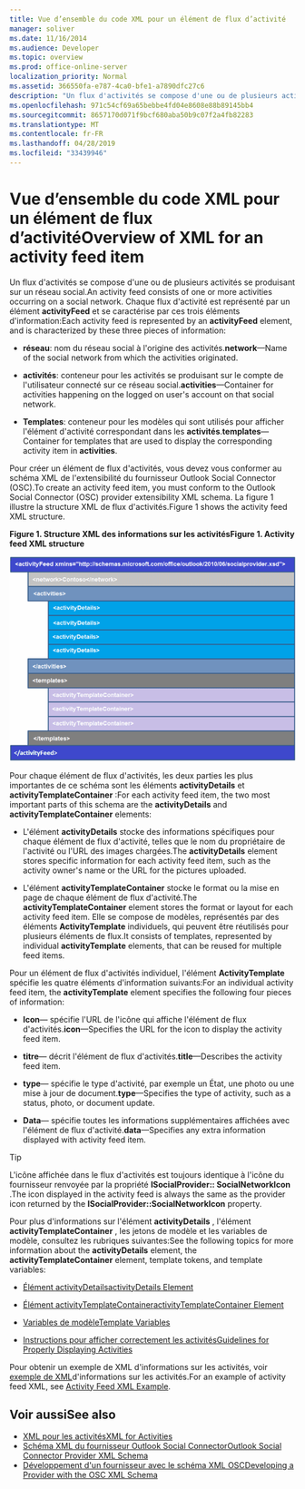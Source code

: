 ```yaml
---
title: Vue d’ensemble du code XML pour un élément de flux d’activité
manager: soliver
ms.date: 11/16/2014
ms.audience: Developer
ms.topic: overview
ms.prod: office-online-server
localization_priority: Normal
ms.assetid: 366550fa-e787-4ca0-bfe1-a7890dfc27c6
description: "Un flux d'activités se compose d'une ou de plusieurs activités se produisant sur un réseau social. Chaque flux d'activité est représenté par un élément activityFeed et se caractérise par ces trois éléments d'information:"
ms.openlocfilehash: 971c54cf69a65bebbe4fd04e8608e88b89145bb4
ms.sourcegitcommit: 8657170d071f9bcf680aba50b9c07f2a4fb82283
ms.translationtype: MT
ms.contentlocale: fr-FR
ms.lasthandoff: 04/28/2019
ms.locfileid: "33439946"
---
```

# <a name="overview-of-xml-for-an-activity-feed-item"></a><span data-ttu-id="43d25-104">Vue d’ensemble du code XML pour un élément de flux d’activité</span><span class="sxs-lookup"><span data-stu-id="43d25-104">Overview of XML for an activity feed item</span></span>

<span data-ttu-id="43d25-105">Un flux d'activités se compose d'une ou de plusieurs activités se produisant sur un réseau social.</span><span class="sxs-lookup"><span data-stu-id="43d25-105">An activity feed consists of one or more activities occurring on a social network.</span></span> <span data-ttu-id="43d25-106">Chaque flux d'activité est représenté par un élément **activityFeed** et se caractérise par ces trois éléments d'information:</span><span class="sxs-lookup"><span data-stu-id="43d25-106">Each activity feed is represented by an **activityFeed** element, and is characterized by these three pieces of information:</span></span> 
  
- <span data-ttu-id="43d25-107">**réseau**: nom du réseau social à l'origine des activités.</span><span class="sxs-lookup"><span data-stu-id="43d25-107">**network**—Name of the social network from which the activities originated.</span></span>
    
- <span data-ttu-id="43d25-108">**activités**: conteneur pour les activités se produisant sur le compte de l'utilisateur connecté sur ce réseau social.</span><span class="sxs-lookup"><span data-stu-id="43d25-108">**activities**—Container for activities happening on the logged on user's account on that social network.</span></span>
    
- <span data-ttu-id="43d25-109">**Templates**: conteneur pour les modèles qui sont utilisés pour afficher l'élément d'activité correspondant dans les **activités**.</span><span class="sxs-lookup"><span data-stu-id="43d25-109">**templates**—Container for templates that are used to display the corresponding activity item in **activities**.</span></span>
    
<span data-ttu-id="43d25-110">Pour créer un élément de flux d'activités, vous devez vous conformer au schéma XML de l'extensibilité du fournisseur Outlook Social Connector (OSC).</span><span class="sxs-lookup"><span data-stu-id="43d25-110">To create an activity feed item, you must conform to the Outlook Social Connector (OSC) provider extensibility XML schema.</span></span> <span data-ttu-id="43d25-111">La figure 1 illustre la structure XML de flux d'activités.</span><span class="sxs-lookup"><span data-stu-id="43d25-111">Figure 1 shows the activity feed XML structure.</span></span>
  
<span data-ttu-id="43d25-112">**Figure 1. Structure XML des informations sur les activités**</span><span class="sxs-lookup"><span data-stu-id="43d25-112">**Figure 1. Activity feed XML structure**</span></span>

![Structure XML d’activité](media/odc_ol14_ta_OSC_Fig06.gif)
  
<span data-ttu-id="43d25-114">Pour chaque élément de flux d'activités, les deux parties les plus importantes de ce schéma sont les éléments **activityDetails** et **activityTemplateContainer** :</span><span class="sxs-lookup"><span data-stu-id="43d25-114">For each activity feed item, the two most important parts of this schema are the **activityDetails** and **activityTemplateContainer** elements:</span></span> 
  
- <span data-ttu-id="43d25-115">L'élément **activityDetails** stocke des informations spécifiques pour chaque élément de flux d'activité, telles que le nom du propriétaire de l'activité ou l'URL des images chargées.</span><span class="sxs-lookup"><span data-stu-id="43d25-115">The **activityDetails** element stores specific information for each activity feed item, such as the activity owner's name or the URL for the pictures uploaded.</span></span> 
    
- <span data-ttu-id="43d25-116">L'élément **activityTemplateContainer** stocke le format ou la mise en page de chaque élément de flux d'activité.</span><span class="sxs-lookup"><span data-stu-id="43d25-116">The **activityTemplateContainer** element stores the format or layout for each activity feed item.</span></span> <span data-ttu-id="43d25-117">Elle se compose de modèles, représentés par des éléments **ActivityTemplate** individuels, qui peuvent être réutilisés pour plusieurs éléments de flux.</span><span class="sxs-lookup"><span data-stu-id="43d25-117">It consists of templates, represented by individual **activityTemplate** elements, that can be reused for multiple feed items.</span></span> 
    
<span data-ttu-id="43d25-118">Pour un élément de flux d'activités individuel, l'élément **ActivityTemplate** spécifie les quatre éléments d'information suivants:</span><span class="sxs-lookup"><span data-stu-id="43d25-118">For an individual activity feed item, the **activityTemplate** element specifies the following four pieces of information:</span></span> 
  
- <span data-ttu-id="43d25-119">**Icon**— spécifie l'URL de l'icône qui affiche l'élément de flux d'activités.</span><span class="sxs-lookup"><span data-stu-id="43d25-119">**icon**—Specifies the URL for the icon to display the activity feed item.</span></span>
    
- <span data-ttu-id="43d25-120">**titre**— décrit l'élément de flux d'activités.</span><span class="sxs-lookup"><span data-stu-id="43d25-120">**title**—Describes the activity feed item.</span></span>
    
- <span data-ttu-id="43d25-121">**type**— spécifie le type d'activité, par exemple un État, une photo ou une mise à jour de document.</span><span class="sxs-lookup"><span data-stu-id="43d25-121">**type**—Specifies the type of activity, such as a status, photo, or document update.</span></span>
    
- <span data-ttu-id="43d25-122">**Data**— spécifie toutes les informations supplémentaires affichées avec l'élément de flux d'activité.</span><span class="sxs-lookup"><span data-stu-id="43d25-122">**data**—Specifies any extra information displayed with activity feed item.</span></span>
    
> [!TIP]
> <span data-ttu-id="43d25-123">L'icône affichée dans le flux d'activités est toujours identique à l'icône du fournisseur renvoyée par la propriété **ISocialProvider:: SocialNetworkIcon** .</span><span class="sxs-lookup"><span data-stu-id="43d25-123">The icon displayed in the activity feed is always the same as the provider icon returned by the **ISocialProvider::SocialNetworkIcon** property.</span></span> 
  
<span data-ttu-id="43d25-124">Pour plus d'informations sur l'élément **activityDetails** , l'élément **activityTemplateContainer** , les jetons de modèle et les variables de modèle, consultez les rubriques suivantes:</span><span class="sxs-lookup"><span data-stu-id="43d25-124">See the following topics for more information about the **activityDetails** element, the **activityTemplateContainer** element, template tokens, and template variables:</span></span> 
  
- [<span data-ttu-id="43d25-125">Élément activityDetails</span><span class="sxs-lookup"><span data-stu-id="43d25-125">activityDetails Element</span></span>](activitydetails-element.md)
    
- [<span data-ttu-id="43d25-126">Élément activityTemplateContainer</span><span class="sxs-lookup"><span data-stu-id="43d25-126">activityTemplateContainer Element</span></span>](activitytemplatecontainer-element.md)
    
- [<span data-ttu-id="43d25-127">Variables de modèle</span><span class="sxs-lookup"><span data-stu-id="43d25-127">Template Variables</span></span>](template-variables.md)
    
- [<span data-ttu-id="43d25-128">Instructions pour afficher correctement les activités</span><span class="sxs-lookup"><span data-stu-id="43d25-128">Guidelines for Properly Displaying Activities</span></span>](guidelines-for-properly-displaying-activities.md)
    
<span data-ttu-id="43d25-129">Pour obtenir un exemple de XML d'informations sur les activités, voir [exemple de XML](activity-feed-xml-example.md)d'informations sur les activités.</span><span class="sxs-lookup"><span data-stu-id="43d25-129">For an example of activity feed XML, see [Activity Feed XML Example](activity-feed-xml-example.md).</span></span>
  
## <a name="see-also"></a><span data-ttu-id="43d25-130">Voir aussi</span><span class="sxs-lookup"><span data-stu-id="43d25-130">See also</span></span>

- [<span data-ttu-id="43d25-131">XML pour les activités</span><span class="sxs-lookup"><span data-stu-id="43d25-131">XML for Activities</span></span>](xml-for-activities.md) 
- [<span data-ttu-id="43d25-132">Schéma XML du fournisseur Outlook Social Connector</span><span class="sxs-lookup"><span data-stu-id="43d25-132">Outlook Social Connector Provider XML Schema</span></span>](outlook-social-connector-provider-xml-schema.md)
- [<span data-ttu-id="43d25-133">Développement d'un fournisseur avec le schéma XML OSC</span><span class="sxs-lookup"><span data-stu-id="43d25-133">Developing a Provider with the OSC XML Schema</span></span>](developing-a-provider-with-the-osc-xml-schema.md)

